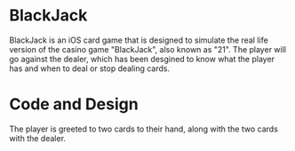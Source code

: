 # BlackJack

BlackJack is an iOS card game that is designed to simulate the real life version of the casino game "BlackJack", also known as "21". The player will go against the dealer, which has been desgined to know what the player has and when to deal or stop dealing cards.

# Code and Design

The player is greeted to two cards to their hand, along with the two cards with the dealer. 
